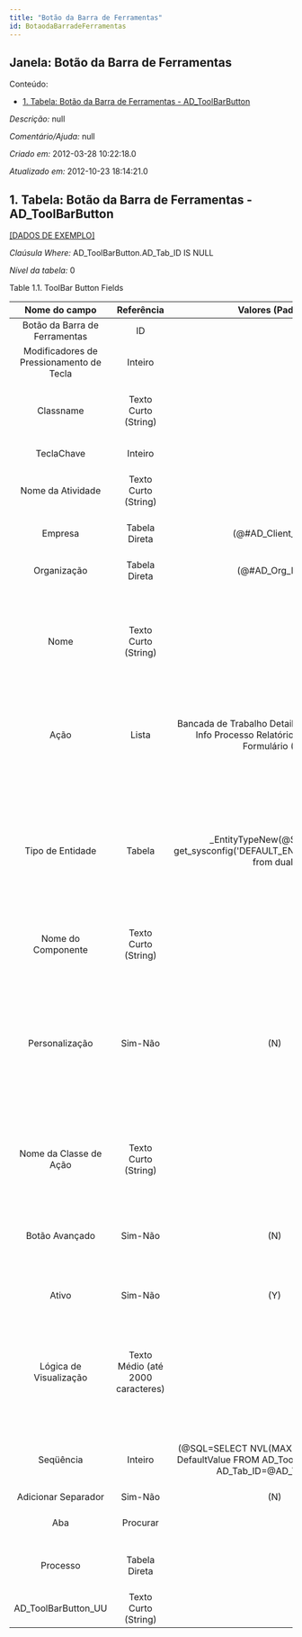 ```yaml
---
title: "Botão da Barra de Ferramentas"
id: BotaodaBarradeFerramentas
---
```

<div id="d17305e1" class="section chapter">

<div class="titlepage">

<div>

<div>

## Janela: Botão da Barra de Ferramentas

</div>

</div>

</div>

<div class="toc">

<div class="toc-title">

Conteúdo:

</div>

  - <span class="section">[1. Tabela: Botão da Barra de Ferramentas -
    AD\_ToolBarButton](#d17305e22)</span>

</div>

<span class="emphasis">*Descrição:* </span> null

<span class="emphasis">*Comentário/Ajuda:* </span>null

<span class="emphasis"> *Criado em:* </span>2012-03-28 10:22:18.0

<span class="emphasis">*Atualizado em:* </span>2012-10-23 18:14:21.0

<div id="d17305e22" class="section section">

<div class="titlepage">

<div>

<div>

## 1. Tabela: Botão da Barra de Ferramentas - AD\_ToolBarButton

</div>

</div>

</div>

[\[DADOS DE EXEMPLO\]](data/AD_ToolBarButton_data)

<span class="emphasis">*Claúsula Where:*</span>
AD\_ToolBarButton.AD\_Tab\_ID IS NULL

<span class="emphasis">*Nível da tabela:* </span>0

</div>

<div id="d17305e35" class="table">

<div class="table-title">

Table 1.1. ToolBar Button
Fields

</div>

<div class="table-contents">

|              Nome do campo               |            Referência             |                                             Valores (Padrão)                                              |      Chave restritiva       |                       Regra de validação                       |                                        Descrição                                        |                                                                                                                                                                                                                                                             Comentário/Ajuda                                                                                                                                                                                                                                                              |
| :--------------------------------------: | :-------------------------------: | :-------------------------------------------------------------------------------------------------------: | :-------------------------: | :------------------------------------------------------------: | :-------------------------------------------------------------------------------------: | :---------------------------------------------------------------------------------------------------------------------------------------------------------------------------------------------------------------------------------------------------------------------------------------------------------------------------------------------------------------------------------------------------------------------------------------------------------------------------------------------------------------------------------------: |
|      Botão da Barra de Ferramentas       |                ID                 |                                                                                                           |                             |                                                                |                                                                                         |                                                                                                                                                                                                                                                                                                                                                                                                                                                                                                                                           |
| Modificadores de Pressionamento de Tecla |              Inteiro              |                                                                                                           |                             |                                                                |                            Keystroke Modifiers for shortcuts                            |                                                                                                                                                                                                                                                                                                                                                                                                                                                                                                                                           |
|                Classname                 |       Texto Curto (String)        |                                                                                                           |                             |                                                                |                                     Java Classname                                      |                                                                                                                                                                                                                                The Classname identifies the Java classname used by this report or process.                                                                                                                                                                                                                                |
|                TeclaChave                |              Inteiro              |                                                                                                           |                             |                                                                |                                  KeyCode for shortcuts                                  |                                                                                                                                                                                                                                                                                                                                                                                                                                                                                                                                           |
|            Nome da Atividade             |       Texto Curto (String)        |                                                                                                           |                             |                                                                |                               Action name on the toolbar                                |                                                                                                                                                                                                                                        Used to get the corresponding message and Icon name prefix                                                                                                                                                                                                                                         |
|                 Empresa                  |           Tabela Direta           |                                           (@\#AD\_Client\_ID@)                                            |                             |               AD\_Client.AD\_Client\_ID \< \> 0                |                           (semelhante ao primeiro relatório)                            |                                                                                                                                                                                                                                                            (ver o mesmo acima)                                                                                                                                                                                                                                                            |
|               Organização                |           Tabela Direta           |                                             (@\#AD\_Org\_ID@)                                             |                             |        (AD\_Org.IsSummary='N' OR AD\_Org.AD\_Org\_ID=0)        |                           (semelhante ao primeiro relatório)                            |                                                                                                                                                                                                                                                            (ver o mesmo acima)                                                                                                                                                                                                                                                            |
|                   Nome                   |       Texto Curto (String)        |                                                                                                           |                             |                                                                |                          Alphanumeric identifier of the entity                          |                                                                                                                                                                                               The name of an entity (record) is used as an default search option in addition to the search key. The name is up to 60 characters in length.                                                                                                                                                                                                |
|                   Ação                   |               Lista               |     Bancada de Trabalho Detail Fluxo de Trabalho Info Processo Relatório Tarefa Janela Formulário (W)     |                             |              AD\_Ref\_List.Value IN ('W','R','D')              |                          Indicates the Action to be performed                           |                                                                                                                                                                                                                    The Action field is a drop down list box which indicates the Action to be performed for this Item.                                                                                                                                                                                                                     |
|             Tipo de Entidade             |              Tabela               |           \_EntityTypeNew(@SQL=select get\_sysconfig('DEFAULT\_ENTITYTYPE','U',0,0) from dual)            | EntityType\_ADToolBarButton | <span class="emphasis">*ReadOnly Logic*</span>: @EntityType@=D |            Dictionary Entity Type; Determines ownership and synchronization             |                                                                                                                                                                    The Entity Types "Dictionary", "iDempiere" and "Application" might be automatically synchronized and customizations deleted or overwritten. For customizations, copy the entity and select "User"\!                                                                                                                                                                    |
|            Nome do Componente            |       Texto Curto (String)        |                                                                                                           |                             |                                                                |                                                                                         |                                                                                                                                                                                                                                                                                                                                                                                                                                                                                                                                           |
|              Personalização              |              Sim-Não              |                                                    (N)                                                    |                             |                                                                | The change is a customization of the data dictionary and can be applied after Migration |                                                                                                                                                 The migration "resets" the system to the current/original setting. If selected you can save the customization and re-apply it. Please note that you need to check, if your customization has no negative side effect in the new release.                                                                                                                                                  |
|          Nome da Classe de Ação          |       Texto Curto (String)        |                                                                                                           |                             |                                                                |      The service component name that implements the interface for toolbar actions       |                                                                                                                                                                                                                         The OSGi service component name that implements the IAction interface for toolbar action                                                                                                                                                                                                                          |
|              Botão Avançado              |              Sim-Não              |                                                    (N)                                                    |                             |                                                                |                       This Button contains advanced Functionality                       |                                                                                                                                                                                                                 The button with advanced functionality is only displayed for role that can access advanced functionality                                                                                                                                                                                                                  |
|                  Ativo                   |              Sim-Não              |                                                    (Y)                                                    |                             |                                                                |                           (semelhante ao primeiro relatório)                            |                                                                                                                                                                                                                                                            (ver o mesmo acima)                                                                                                                                                                                                                                                            |
|          Lógica de Visualização          | Texto Médio (até 2000 caracteres) |                                                                                                           |                             |                                                                |   If the Field is displayed, the result determines if the field is actually displayed   | format := { expression} \[ { logic} { expression} \] expression := @ { context} @ { operand} { value} or @ { context} @ { operand} { value} logic := { |} | { %26} context := any global or window context value := strings or numbers logic operators := AND or OR with the previous result from left to right operand := eq { =} , gt { %26gt; } , le { %26lt; } , not { \~^\!} Examples: @AD\_Table\_ID@=14 | @Language@\!GERGER @PriceLimit@\> 10 | @PriceList@\> @PriceActual@ @Name@\> J Strings may be in single quotes (optional) |
|                Seqüência                 |              Inteiro              | (@SQL=SELECT NVL(MAX(SeqNo),0)+10 AS DefaultValue FROM AD\_ToolbarButton WHERE AD\_Tab\_ID=@AD\_Tab\_ID@) |                             |                                                                |                  Method of ordering records; lowest number comes first                  |                                                                                                                                                                                                                                                The Sequence indicates the order of records                                                                                                                                                                                                                                                |
|           Adicionar Separador            |              Sim-Não              |                                                    (N)                                                    |                             |                                                                |                                                                                         |                                                                                                                                                                                                                                                                                                                                                                                                                                                                                                                                           |
|                   Aba                    |             Procurar              |                                                                                                           |   adtab\_adtoolbarbutton    |                                                                |                                   Tab within a Window                                   |                                                                                                                                                                                                                                          The Tab indicates a tab that displays within a window.                                                                                                                                                                                                                                           |
|                 Processo                 |           Tabela Direta           |                                                                                                           | adprocess\_adtoolbarbutton  |                                                                |                                    Process or Report                                    |                                                                                                                                                                                                                                  The Process field identifies a unique Process or Report in the system.                                                                                                                                                                                                                                   |
|          AD\_ToolBarButton\_UU           |       Texto Curto (String)        |                                                                                                           |                             |                                                                |                                                                                         |                                                                                                                                                                                                                                                                                                                                                                                                                                                                                                                                           |

</div>

</div>

  

</div>
